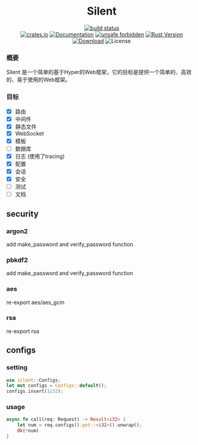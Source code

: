 <div align="center">
<h1>Silent</h1>
<p>
<a href="https://github.com/hubertshelley/silent/actions">
    <img alt="build status" src="https://github.com/hubertshelley/silent/actions/workflows/build.yml/badge.svg" />
</a>
<br/>
<a href="https://crates.io/crates/silent"><img alt="crates.io" src="https://img.shields.io/crates/v/silent" /></a>
<a href="https://docs.rs/silent"><img alt="Documentation" src="https://docs.rs/silent/badge.svg" /></a>
<a href="https://github.com/rust-secure-code/safety-dance/"><img alt="unsafe forbidden" src="https://img.shields.io/badge/unsafe-forbidden-success.svg" /></a>
<a href="https://www.rust-lang.org"><img alt="Rust Version" src="https://img.shields.io/badge/rust-1.75%2B-blue" /></a>
<br/>
<a href="https://crates.io/crates/silent"><img alt="Download" src="https://img.shields.io/crates/d/silent.svg" /></a>
<img alt="License" src="https://img.shields.io/crates/l/silent.svg" />
</p>
</div>

### 概要

Silent 是一个简单的基于Hyper的Web框架，它的目标是提供一个简单的、高效的、易于使用的Web框架。

### 目标

- [x] 路由
- [x] 中间件
- [x] 静态文件
- [x] WebSocket
- [x] 模板
- [ ] 数据库
- [x] 日志 (使用了tracing)
- [x] 配置
- [x] 会话
- [x] 安全
- [ ] 测试
- [ ] 文档

## security

### argon2

add make_password and verify_password function

### pbkdf2

add make_password and verify_password function

### aes

re-export aes/aes_gcm

### rsa

re-export rsa

## configs

### setting

```rust
use silent::Configs;
let mut configs = Configs::default();
configs.insert(1i32);
```

### usage

```rust
async fn call(req: Request) -> Result<i32> {
    let num = req.configs().get::<i32>().unwrap();
    Ok(*num)
}
```
